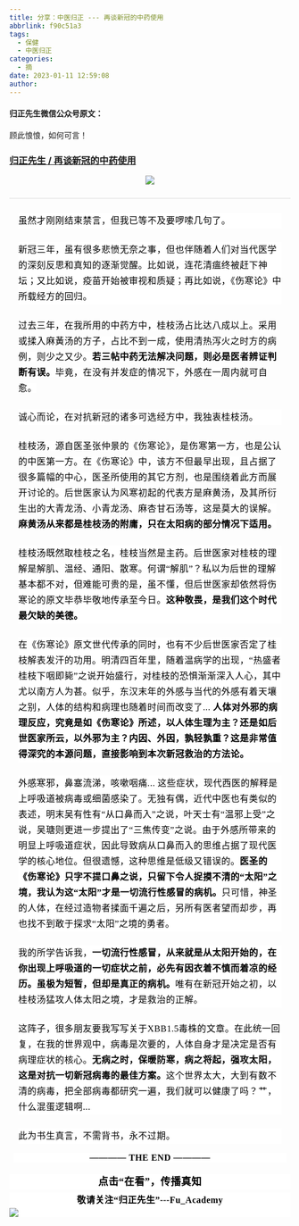 ```yaml
---
title: 分享：中医归正 --- 再谈新冠的中药使用
abbrlink: f90c51a3
tags:
  - 保健
  - 中医归正
categories:
  - 摘
date: 2023-01-11 12:59:08
author:
---
```


#### 归正先生微信公众号原文：

顾此悢悢，如何可言！

<!-- more -->

###  [归正先生 / 再谈新冠的中药使用](https://mp.weixin.qq.com/s/JUxNM2yuhB_duM9oQJnbgw "跳转至原文")



<div class="rich_media_content ">
                    <p style="text-align: center;margin-bottom: 24px;"><img class="rich_pages wxw-img js_insertlocalimg" data-ratio="0.7424749163879598" data-s="300,640" src="https://mmbiz.qpic.cn/mmbiz_jpg/zjaJCl7DLpXwpZq1dfBbJ1jN95tcfsic5ktd4E9atJN63Z2Sg8vDIOlqVD6Y3nibzQ4S7758OULoNjrzbvlNe8yg/640?wx_fmt=jpeg" data-type="jpeg" data-w="598" style=""></p><hr style="outline: 0px;max-width: 100%;color: rgb(34, 34, 34);font-family: system-ui, -apple-system, BlinkMacSystemFont, &quot;Helvetica Neue&quot;, &quot;PingFang SC&quot;, &quot;Hiragino Sans GB&quot;, &quot;Microsoft YaHei UI&quot;, &quot;Microsoft YaHei&quot;, Arial, sans-serif;letter-spacing: 0.544px;white-space: normal;background-color: rgb(255, 255, 255);border-style: solid;border-right-width: 0px;border-bottom-width: 0px;border-left-width: 0px;border-color: rgba(0, 0, 0, 0.1);transform-origin: 0px 0px;transform: scale(1, 0.5);visibility: visible;box-sizing: border-box !important;overflow-wrap: break-word !important;"  /><section style="margin-top: 24px;margin-right: 16px;margin-left: 16px;outline: 0px;max-width: 100%;color: rgb(34, 34, 34);font-family: system-ui, -apple-system, BlinkMacSystemFont, &quot;Helvetica Neue&quot;, &quot;PingFang SC&quot;, &quot;Hiragino Sans GB&quot;, &quot;Microsoft YaHei UI&quot;, &quot;Microsoft YaHei&quot;, Arial, sans-serif;letter-spacing: 0.544px;white-space: normal;background-color: rgb(255, 255, 255);visibility: visible;line-height: 2em;box-sizing: border-box !important;overflow-wrap: break-word !important;"><span style="color: rgb(0, 0, 0);font-family: 仿宋;font-size: 16px;letter-spacing: 0.544px;">虽然</span><span style="color: rgb(0, 0, 0);font-family: 仿宋;font-size: 16px;letter-spacing: 0.544px;">才</span><span style="color: rgb(0, 0, 0);font-family: 仿宋;font-size: 16px;letter-spacing: 0.544px;">刚刚结</span><span style="color: rgb(0, 0, 0);font-family: 仿宋;font-size: 16px;letter-spacing: 0.544px;">束</span><span style="color: rgb(0, 0, 0);font-family: 仿宋;font-size: 16px;letter-spacing: 0.544px;">禁言，但我已等不及</span><span style="color: rgb(0, 0, 0);font-family: 仿宋;font-size: 16px;letter-spacing: 0.544px;">要啰嗦几句了。</span></section><p style="margin-top: 24px;margin-right: 16px;margin-left: 16px;outline: 0px;max-width: 100%;color: rgb(34, 34, 34);font-family: system-ui, -apple-system, BlinkMacSystemFont, &quot;Helvetica Neue&quot;, &quot;PingFang SC&quot;, &quot;Hiragino Sans GB&quot;, &quot;Microsoft YaHei UI&quot;, &quot;Microsoft YaHei&quot;, Arial, sans-serif;letter-spacing: 0.544px;white-space: normal;background-color: rgb(255, 255, 255);visibility: visible;line-height: 2em;box-sizing: border-box !important;overflow-wrap: break-word !important;"><span style="outline: 0px;max-width: 100%;color: rgb(0, 0, 0);font-family: 仿宋;font-size: 16px;visibility: visible;box-sizing: border-box !important;overflow-wrap: break-word !important;">新冠三年，虽有很多悲愤无奈之事，但也伴随着人们对当代医学的深刻反思和真知的逐渐觉醒。比如说，连花清瘟终被赶下神坛；又比如说，疫苗开始被审视和质疑；再比如说，《伤寒论》中所载经方的回归。</span></p><p style="margin-top: 24px;margin-right: 16px;margin-left: 16px;outline: 0px;max-width: 100%;color: rgb(34, 34, 34);font-family: system-ui, -apple-system, BlinkMacSystemFont, &quot;Helvetica Neue&quot;, &quot;PingFang SC&quot;, &quot;Hiragino Sans GB&quot;, &quot;Microsoft YaHei UI&quot;, &quot;Microsoft YaHei&quot;, Arial, sans-serif;letter-spacing: 0.544px;white-space: normal;visibility: visible;line-height: 2em;box-sizing: border-box !important;overflow-wrap: break-word !important;"><span style="outline: 0px;max-width: 100%;color: rgb(0, 0, 0);font-family: 仿宋;font-size: 16px;visibility: visible;box-sizing: border-box !important;overflow-wrap: break-word !important;"><span style="background-color: rgb(255, 255, 255);">过去三年，在我所用的中药方中，桂枝汤占比达八成以上。</span><span style="background-color: rgb(255, 255, 255);">采用或揉入麻黃汤的方子，占比不到一成，使用清热泻火之</span>时<span style="background-color: rgb(255, 255, 255);">方的病例，则少之又少。</span><strong style="background-color: rgb(255, 255, 255);">若三帖中药无法解决问题，则必是医者辨证判断有误。</strong><span style="background-color: rgb(255, 255, 255);">毕竟，在</span>没<span style="background-color: rgb(255, 255, 255);">有并发症的情况下，外感在一周</span>内<span style="background-color: rgb(255, 255, 255);">就可自愈。</span></span></p><p style="margin-top: 24px;margin-right: 16px;margin-left: 16px;outline: 0px;max-width: 100%;color: rgb(34, 34, 34);font-family: system-ui, -apple-system, BlinkMacSystemFont, &quot;Helvetica Neue&quot;, &quot;PingFang SC&quot;, &quot;Hiragino Sans GB&quot;, &quot;Microsoft YaHei UI&quot;, &quot;Microsoft YaHei&quot;, Arial, sans-serif;letter-spacing: 0.544px;white-space: normal;background-color: rgb(255, 255, 255);visibility: visible;line-height: 2em;box-sizing: border-box !important;overflow-wrap: break-word !important;"><span style="outline: 0px;max-width: 100%;color: rgb(0, 0, 0);font-family: 仿宋;font-size: 16px;visibility: visible;box-sizing: border-box !important;overflow-wrap: break-word !important;">诚心而论，在对抗新冠的诸多可选经方中，我独衷桂枝汤。</span></p><p style="margin-top: 24px;margin-right: 16px;margin-left: 16px;outline: 0px;max-width: 100%;color: rgb(34, 34, 34);font-family: system-ui, -apple-system, BlinkMacSystemFont, &quot;Helvetica Neue&quot;, &quot;PingFang SC&quot;, &quot;Hiragino Sans GB&quot;, &quot;Microsoft YaHei UI&quot;, &quot;Microsoft YaHei&quot;, Arial, sans-serif;letter-spacing: 0.544px;white-space: normal;visibility: visible;line-height: 2em;box-sizing: border-box !important;overflow-wrap: break-word !important;"><span style="outline: 0px;max-width: 100%;color: rgb(0, 0, 0);font-family: 仿宋;font-size: 16px;visibility: visible;box-sizing: border-box !important;overflow-wrap: break-word !important;"><span style="background-color: rgb(255, 255, 255);">桂枝汤，源自医圣张仲景的《伤寒论》，是伤寒第一方，也是公认的中医第一方。</span><span style="background-color: rgb(255, 255, 255);">在《伤寒论》中，该方不但最早出现，且占据了很多篇幅的中心，医圣所使用的其它方剂，也是围绕着此方而展开讨论的。</span><span style="background-color: rgb(255, 255, 255);">后世医家认为风寒初起的代表方是麻黄汤，及其所衍生出的大青龙汤、小青龙汤、麻杏甘石汤等，这是莫大的误解。</span><strong style=""><span style="background-color: rgb(255, 255, 255);">麻黄汤从来都是桂枝汤的附庸，只在太阳病的部分情况下</span>适<span style="background-color: rgb(255, 255, 255);">用。</span></strong></span></p><p style="margin-top: 24px;margin-right: 16px;margin-left: 16px;outline: 0px;max-width: 100%;color: rgb(34, 34, 34);font-family: system-ui, -apple-system, BlinkMacSystemFont, &quot;Helvetica Neue&quot;, &quot;PingFang SC&quot;, &quot;Hiragino Sans GB&quot;, &quot;Microsoft YaHei UI&quot;, &quot;Microsoft YaHei&quot;, Arial, sans-serif;letter-spacing: 0.544px;white-space: normal;background-color: rgb(255, 255, 255);visibility: visible;line-height: 2em;box-sizing: border-box !important;overflow-wrap: break-word !important;"><span style="outline: 0px;max-width: 100%;color: rgb(0, 0, 0);font-family: 仿宋;font-size: 16px;visibility: visible;box-sizing: border-box !important;overflow-wrap: break-word !important;">桂枝汤既然取桂枝之名，桂枝当然是主药。后世医家对桂枝的理解是解肌、温经、通阳、散寒。何谓“解肌”？私以为后世的理解基本都不对，但难能可贵的是，虽不懂，但后世医家却依然将伤寒论的原文毕恭毕敬地传承至今日。<strong>这种敬畏，是我们这个时代最欠缺的美德。</strong></span></p><p style="margin-top: 24px;margin-right: 16px;margin-left: 16px;outline: 0px;max-width: 100%;color: rgb(34, 34, 34);font-family: system-ui, -apple-system, BlinkMacSystemFont, &quot;Helvetica Neue&quot;, &quot;PingFang SC&quot;, &quot;Hiragino Sans GB&quot;, &quot;Microsoft YaHei UI&quot;, &quot;Microsoft YaHei&quot;, Arial, sans-serif;letter-spacing: 0.544px;white-space: normal;background-color: rgb(255, 255, 255);visibility: visible;line-height: 2em;box-sizing: border-box !important;overflow-wrap: break-word !important;"><span style="outline: 0px;max-width: 100%;color: rgb(0, 0, 0);font-family: 仿宋;font-size: 16px;visibility: visible;box-sizing: border-box !important;overflow-wrap: break-word !important;">在《伤寒论》原文世代传承的同时，也有不少后世医家否定了桂枝解表发汗的功用。明清四百年里，随着温病学的出现，“热盛者桂枝下咽即毙”之说开始盛行，对桂枝的恐惧渐渐深入人心，其中尤以南方人为甚。似乎，东汉末年的外感与当代的外感有着天壤之别，人体的结构和病理也随着时间而改变了... <strong>人体对外邪的病理反应，究竟是如《伤寒论》所述，以人体生理为主？还是如后世医家所云，以外邪为主？内因、外因，孰轻孰重？这是非常值得深究的本源问题，直接影响到本次新冠救治的方法论。</strong></span></p><p style="margin-top: 24px;margin-right: 16px;margin-left: 16px;outline: 0px;max-width: 100%;color: rgb(34, 34, 34);font-family: system-ui, -apple-system, BlinkMacSystemFont, &quot;Helvetica Neue&quot;, &quot;PingFang SC&quot;, &quot;Hiragino Sans GB&quot;, &quot;Microsoft YaHei UI&quot;, &quot;Microsoft YaHei&quot;, Arial, sans-serif;letter-spacing: 0.544px;white-space: normal;background-color: rgb(255, 255, 255);visibility: visible;line-height: 2em;box-sizing: border-box !important;overflow-wrap: break-word !important;"><span style="outline: 0px;max-width: 100%;color: rgb(0, 0, 0);font-family: 仿宋;font-size: 16px;visibility: visible;box-sizing: border-box !important;overflow-wrap: break-word !important;">外感寒邪，鼻塞流涕，咳嗽咽痛... 这些症状，现代西医的解释是上呼吸道被病毒或细菌感染了。无独有偶，近代中医也有类似的表述，明末吴有性有“从口鼻而入”之说，叶天士有“温邪上受”之说，吴瑭则更进一步提出了“三焦传变”之说。由于外感所带来的明显上呼吸道症状，因此导致病从口鼻而入的思维占据了现代医学的核心地位。但很遗憾，这种思维是低级又错误的。<strong>医圣的《伤寒论》只字不提口鼻之说，只留下令人捉摸不清的“太阳”之境，我认为这“太阳”才是一切流行性感冒的病机。</strong>只可惜，神圣的人体，在经过造物者揉面千遍之后，另所有医者望而却步，再也找不到敢于探求“太阳”之境的勇者。</span></p><p style="margin-top: 24px;margin-right: 16px;margin-left: 16px;outline: 0px;max-width: 100%;color: rgb(34, 34, 34);font-family: system-ui, -apple-system, BlinkMacSystemFont, &quot;Helvetica Neue&quot;, &quot;PingFang SC&quot;, &quot;Hiragino Sans GB&quot;, &quot;Microsoft YaHei UI&quot;, &quot;Microsoft YaHei&quot;, Arial, sans-serif;letter-spacing: 0.544px;white-space: normal;background-color: rgb(255, 255, 255);visibility: visible;line-height: 2em;box-sizing: border-box !important;overflow-wrap: break-word !important;"><span style="outline: 0px;max-width: 100%;color: rgb(0, 0, 0);font-family: 仿宋;font-size: 16px;visibility: visible;box-sizing: border-box !important;overflow-wrap: break-word !important;">我的所学告诉我，<strong>一切流行性感冒，从来就是从太阳开始的，在你出现上呼吸道的一切症状之前，必先有因衣着不慎而着凉的经历。虽极为短暂，但却是真正的病机。</strong>唯有在新冠开始之初，以桂枝汤猛攻人体太阳之境，才是救治的正解。</span></p><p style="margin-top: 24px;margin-right: 16px;margin-left: 16px;outline: 0px;max-width: 100%;color: rgb(34, 34, 34);font-family: system-ui, -apple-system, BlinkMacSystemFont, &quot;Helvetica Neue&quot;, &quot;PingFang SC&quot;, &quot;Hiragino Sans GB&quot;, &quot;Microsoft YaHei UI&quot;, &quot;Microsoft YaHei&quot;, Arial, sans-serif;letter-spacing: 0.544px;white-space: normal;background-color: rgb(255, 255, 255);visibility: visible;line-height: 2em;box-sizing: border-box !important;overflow-wrap: break-word !important;"><span style="outline: 0px;max-width: 100%;color: rgb(0, 0, 0);font-family: 仿宋;font-size: 16px;visibility: visible;box-sizing: border-box !important;overflow-wrap: break-word !important;">这阵子，很多朋友要我写写关于XBB1.5毒株的文章。在此统一回复，在我的世界观中，病毒是次要的，人体自身才是决定是否有病理症状的核心。<strong>无病之时，保暖防寒，病之将起，强攻太阳，这是对抗一切新冠病毒的最佳方案。</strong>这个世界太大，大到有数不清的病毒，把全部病毒都研究一遍，我们就可以健康了吗？艹，什么混蛋逻辑啊...</span></p><p style="margin-top: 24px;margin-right: 16px;margin-left: 16px;outline: 0px;max-width: 100%;color: rgb(34, 34, 34);font-family: system-ui, -apple-system, BlinkMacSystemFont, &quot;Helvetica Neue&quot;, &quot;PingFang SC&quot;, &quot;Hiragino Sans GB&quot;, &quot;Microsoft YaHei UI&quot;, &quot;Microsoft YaHei&quot;, Arial, sans-serif;letter-spacing: 0.544px;white-space: normal;background-color: rgb(255, 255, 255);visibility: visible;line-height: 2em;box-sizing: border-box !important;overflow-wrap: break-word !important;"><span style="outline: 0px;max-width: 100%;color: rgb(0, 0, 0);font-family: 仿宋;font-size: 16px;visibility: visible;box-sizing: border-box !important;overflow-wrap: break-word !important;">此为书生真言，不需背书，永不过期。</span></p><section style="margin-top: 16px;margin-right: 8px;margin-left: 8px;outline: 0px;max-width: 100%;color: rgb(34, 34, 34);font-family: system-ui, -apple-system, BlinkMacSystemFont, &quot;Helvetica Neue&quot;, &quot;PingFang SC&quot;, &quot;Hiragino Sans GB&quot;, &quot;Microsoft YaHei UI&quot;, &quot;Microsoft YaHei&quot;, Arial, sans-serif;letter-spacing: 0.544px;white-space: normal;clear: both;min-height: 1em;background-color: rgb(255, 255, 255);text-align: center;box-sizing: border-box !important;overflow-wrap: break-word !important;"><strong style="outline: 0px;max-width: 100%;box-sizing: border-box !important;overflow-wrap: break-word !important;"><span style="outline: 0px;max-width: 100%;color: rgb(0, 0, 0);font-family: 仿宋;font-size: 16px;box-sizing: border-box !important;overflow-wrap: break-word !important;">———— THE&nbsp;END ————</span></strong></section>
					<section style="margin-top: 20px;margin-bottom: 5px;outline: 0px;max-width: 100%;font-family: -apple-system, BlinkMacSystemFont, &quot;Helvetica Neue&quot;, &quot;PingFang SC&quot;, &quot;Hiragino Sans GB&quot;, &quot;Microsoft YaHei UI&quot;, &quot;Microsoft YaHei&quot;, Arial, sans-serif;letter-spacing: 0.544px;white-space: normal;font-size: 16px;min-height: 1em;color: rgb(62, 62, 62);text-align: center;line-height: 1.75em;background-color: rgb(255, 255, 255);box-sizing: border-box !important;overflow-wrap: break-word !important;"><strong style="outline: 0px;max-width: 100%;box-sizing: border-box !important;overflow-wrap: break-word !important;"><span style="outline: 0px;max-width: 100%;font-size: 18px;color: rgb(0, 0, 0);font-family: 仿宋;letter-spacing: 0.5px;box-sizing: border-box !important;overflow-wrap: break-word !important;">点击“在看”，传播真知</span></strong></section><section style="margin-top: 5px;margin-bottom: 5px;outline: 0px;max-width: 100%;font-family: -apple-system, BlinkMacSystemFont, &quot;Helvetica Neue&quot;, &quot;PingFang SC&quot;, &quot;Hiragino Sans GB&quot;, &quot;Microsoft YaHei UI&quot;, &quot;Microsoft YaHei&quot;, Arial, sans-serif;letter-spacing: 0.544px;white-space: normal;font-size: 16px;min-height: 1em;color: rgb(62, 62, 62);text-align: center;line-height: 1.75em;background-color: rgb(255, 255, 255);box-sizing: border-box !important;overflow-wrap: break-word !important;"><strong style="outline: 0px;max-width: 100%;box-sizing: border-box !important;overflow-wrap: break-word !important;"><span style="outline: 0px;max-width: 100%;font-size: 18px;color: rgb(0, 0, 0);font-family: 仿宋;letter-spacing: 0.5px;box-sizing: border-box !important;overflow-wrap: break-word !important;"><strong style="outline: 0px;max-width: 100%;color: rgb(62, 62, 62);font-size: 16px;box-sizing: border-box !important;overflow-wrap: break-word !important;"><span style="outline: 0px;max-width: 100%;color: rgb(0, 0, 0);box-sizing: border-box !important;overflow-wrap: break-word !important;">敬请关注“归正先生”---Fu_Academy</span></strong></span></strong><img style="clear: both; display: block; margin:auto;" src="https://tva1.sinaimg.cn/large/8bf740e1gy1h1mumf16scj20u00f1ae6.jpg" /></section>
                </div>
